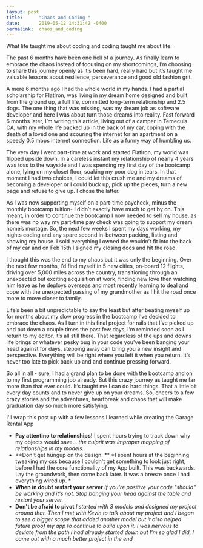 ```yaml
---
layout: post
title:      "Chaos and Coding "
date:       2019-05-12 14:31:42 -0400
permalink:  chaos_and_coding
---
```



What life taught me about coding and coding taught me about life. 

The past 6 months have been one hell of a journey. As finally learn to embrace the chaos instead of focusing on my shortcomings, I’m choosing to share this journey openly as it’s been hard, really hard but it’s taught me valuable lessons about resilience, perseverance and good old fashion grit. 

A mere 6 months ago I had the whole world in my hands. I had a partial scholarship for FlatIron, was living in my dream home designed and built from the ground up, a full life, committed long-term relationship and 2.5 dogs. The one thing that was missing, was my dream job as software developer and here I was about turn those dreams into reality. Fast forward 6 months later, I’m writing this article, living out of a camper in Temecula CA, with my whole life packed up in the back of my car, coping with the death of a loved one and scouring the internet for an apartment on a speedy 0.5 mbps internet connection. Life as a funny way of humbling us. 

The very day I went part-time at work and started FlatIron, my world was flipped upside down. In a careless instant my relationship of nearly 4 years was toss to the wayside and I was spending my first day of the bootcamp alone, lying on my closet floor, soaking my poor dog in tears. In that moment I had two choices, I could let this crush me and my dreams of becoming a developer or I could buck up, pick up the pieces, turn a new page and refuse to give up. I chose the latter. 

As I was now supporting myself on a part-time paycheck, minus the monthly bootcamp tuition- I didn’t exactly have much to get by on. This meant, in order to continue the bootcamp I now needed to sell my house, as there was no way my part-time pay check was going to support my dream home’s mortage. So, the next few weeks I spent my days working, my nights coding and any spare second in-between packing, listing and showing my house. I sold everything I owned the wouldn’t fit into the back of my car and on Feb 15th I signed my closing docs and hit the road. 

I thought this was the end to my chaos but it was only the beginning. Over the next few months, I’d find myself in 5 new cities, on-board 12 flights, driving over 5,000 miles across the country, transitioning through an unexpected but exciting acquisition at work, finding new love then watching him leave as he deploys overseas and most recently learning to deal and cope with the unexpected passing of my grandmother as I hit the road once more to move closer to family. 

Life’s been a bit unpredictable to say the least but after beating myself up for months about my slow progress in the bootcamp I’ve decided to embrace the chaos. As I turn in this final project for rails that I’ve picked up and put down a couple times the past few days, I’m reminded soon as I return to my editor, it’s all still there. That regardless of the ups and downs life brings or whatever pesky bug in your code you’ve been banging your head against for days, stepping away can bring you a new insight and perspective. Everything will be right where you left it when you return. It’s never too late to pick back up and and continue pressing forward. 

So all in all - sure, I had a grand plan to be done with the bootcamp and on to my first programming job already. But this crazy journey as taught me far more than that ever could. It’s taught me I can do hard things. That a little bit every day counts and to never give up on your dreams. So, cheers to a few crazy stories and the adventures, heartbreak and chaos that will make graduation day so much more satisfying. 

I'll wrap this post up with a few lessons I learned while creating the Garage Rental App
* **Pay attentino to relationships!**
 I spent hours trying to track down why my objects would save... *the culprit was improper mapping of relationships in my models.*
* **Don't get hungup on the design. **
*I spent hours at the beginning tweaking my css because I couldn't get something to look just right, before I had the core functionality of my App built. This was backwards. Lay the groundwork, then come back later. It was a breeze once I had everything wired up. *
* **When in doubt restart your server** 
*If you're positive your code "should" be working and it's not. Stop banging your head against the table and restart your server.*
* **Don't be afraid to pivot** 
*I started with 3 models and designed my project around that. Then I met with Kevin to talk about my project and I began to see a bigger scope that added another model but it also helped future proof my app to continue to build upon it. I was nervous to deviate from the path I had already started down but I'm so glad I did, I came out with a much better project in the end* 
